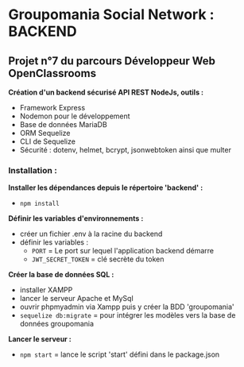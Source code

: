 # Groupomania Social Network : BACKEND

## Projet n°7 du parcours Développeur Web OpenClassrooms

**Création d'un backend sécurisé API REST NodeJs, outils :**
- Framework Express
- Nodemon pour le développement
- Base de données MariaDB
- ORM Sequelize
- CLI de Sequelize 
- Sécurité : dotenv, helmet, bcrypt, jsonwebtoken ainsi que multer

### Installation : 

**Installer les dépendances depuis le répertoire 'backend' :**
 - `npm install`

**Définir les variables d'environnements :**
 - créer un fichier .env à la racine du backend
 - définir les variables : 
   - `PORT` = Le port sur lequel l'application backend démarre
   - `JWT_SECRET_TOKEN` = clé secrète du token

**Créer la base de données SQL :**
 - installer XAMPP
 - lancer le serveur Apache et MySql
 - ouvrir phpmyadmin via Xampp puis y créer la BDD 'groupomania'
 - `sequelize db:migrate` = pour intégrer les modèles vers la base de données groupomania
   

**Lancer le serveur :**
 - `npm start` = lance le script 'start' défini dans le package.json